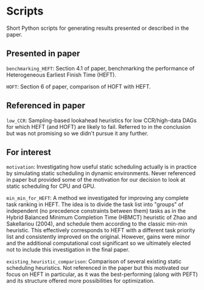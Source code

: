 # Scripts

Short Python scripts for generating results presented or described in the paper.

## Presented in paper

`benchmarking_HEFT`: Section 4.1 of paper, benchmarking the performance of Heterogeneous Earliest Finish Time (HEFT).

`HOFT`: Section 6 of paper, comparison of HOFT with HEFT.

## Referenced in paper

`low_CCR`: Sampling-based lookahead heuristics for low CCR/high-data DAGs for which HEFT (and HOFT) are likely to fail. Referred to in the conclusion but was not promising so we didn't pursue it any further.

## For interest

`motivation`: Investigating how useful static scheduling actually is in practice by simulating static scheduling in dynamic environments. Never referenced in paper but provided some of the motivation for our decision to look at static scheduling for CPU and GPU. 

`min_min_for_HEFT`: A method we investigated for improving any complete task ranking in HEFT. The idea is to divide the task list into "groups" of independent (no precedence constraints between them) tasks 
as in the Hybrid Balanced Minimum Completion Time (HBMCT) heuristic of Zhao and Sakellariou (2004), and schedule them according to the classic min-min heuristic. This effectively
corresponds to HEFT with a different task priority list and consistently improved on the original. However, gains were minor and the additional computational cost significant so we 
ultimately elected not to include this investigation in the final paper.

`existing_heuristic_comparison`: Comparison of several existing static scheduling heuristics. Not referenced in the paper but this motivated our focus on HEFT in particular, as it was the best-performing (along with PEFT) and its structure offered more possibilities for optimization.  






